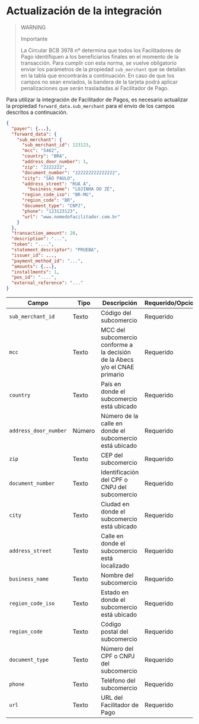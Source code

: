 # Actualización de la integración

> WARNING
>
> Importante
>
> La Circular BCB 3978 nº determina que todos los Facilitadores de Pago identifiquen a los beneficiarios finales en el momento de la transacción. Para cumplir con esta norma, se vuelve obligatorio enviar los parámetros de la propiedad `sub_merchant` que se detallan en la tabla que encontrarás a continuación. En caso de que los campos no sean enviados, la bandera de la tarjeta podrá aplicar penalizaciones que serán trasladadas al Facilitador de Pago.

Para utilizar la integración de Facilitador de Pagos, es necesario actualizar la propiedad `forward_data.sub_merchant` para el envío de los campos descritos a continuación.

```json
{
  "payer": {...},
  "forward_data": {
    "sub_merchant": {
      "sub_merchant_id": 123123,
      "mcc": "5462",
      "country": "BRA",
      "address_door_number": 1,
      "zip": "2222222",
      "document_number": "222222222222222",
      "city": "SÃO PAULO",
      "address_street": "RUA A",
	    "business_name": "LOJINHA DO ZÉ",
      "region_code_iso": "BR-MG",
      "region_code": "BR",
      "document_type": "CNPJ",
      "phone": "123123123",
      "url": "www.nomedofacilitador.com.br"
    }
  },
  "transaction_amount": 20,
  "description": "...",
  "token": "....",
  "statement_descriptor": "PRUEBA",
  "issuer_id": ...,
  "payment_method_id": "...",
  "amounts": {...},
  "installments": 1,
  "pos_id": "....",
  "external_reference": "..."
}
```

| Campo | Tipo | Descripción | Requerido/Opcional | Ejemplo |
|---|---|---|---|---|
| `sub_merchant_id` | Texto | Código del subcomercio | Requerido | 123123 |
| `mcc` | Texto | MCC del subcomercio conforme a la decisión de la Abecs y/o el CNAE primario | Requerido | 5462 |
| `country` | Texto | País en donde el subcomercio está ubicado | Requerido | BRA |
| `address_door_number` | Número | Número de la calle en donde el subcomercio está ubicado | Requerido | 1 |
| `zip` | Texto | CEP del subcomercio | Requerido | 2222222 |
| `document_number` | Texto | Identificación del CPF o CNPJ del subcomercio | Requerido | 222222222222222 |
| `city` | Texto | Ciudad en donde el subcomercio está ubicado | Requerido | SÃO PAULO |
| `address_street` | Texto | Calle en donde el subcomercio está localizado | Requerido | RUA A |
| `business_name` | Texto | Nombre del subcomercio | Requerido | LOJINHA DO ZÉ |
| `region_code_iso` | Texto | Estado en donde el subcomercio está ubicado | Requerido | BR-MG |
| `region_code` | Texto | Código postal del subcomercio | Requerido | BR |
| `document_type` | Texto | Número del CPF o CNPJ del subcomercio | Requerido | CNPJ |
| `phone` | Texto | Teléfono del subcomercio | Requerido | 123123123 |
| `url` | Texto | URL del Facilitador de Pago | Requerido | www.nomedofacilitador.com.br |